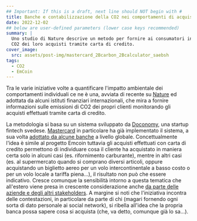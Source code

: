 ```yaml
---
## Important: If this is a draft, next line should NOT begin with #
title: Banche e contabilizzazione della CO2 nei comportamenti di acquisto dei clienti
date: 2022-12-02
## below are user-defined parameters (lower case keys recommended)
summary: |
  Uno studio di Nature descrive un metodo per fornire ai consumatori informazioni sulla 
  CO2 dei loro acquisti tramite carta di credito.
cover_image:
  src: assets/post-img/mastercard_2Bcarbon_2Bcalculator_saebsh
tags:
  - CO2
  - EmCoin
---
```


Tra le varie iniziative volte a quantificare l'impatto ambientale dei
comportamenti individuali ce ne è una, avviata di recente su
[Nature](https://www.nature.com/articles/s41893-021-00756-w) ed adottata
da alcuni istituti finanziari internazionali, che mira a fornire
informazioni sulle emissioni di CO2 dei propri clienti monitorando gli
acquisti effettuati tramite carta di credito. 

La metodologia si basa su
un sistema sviluppato da [Doconomy](https://doconomy.com/), una startup
fintech svedese.
[Mastercard](https://developer.mastercard.com/product/doconomy-aland-index/)
in particolare ha già implementato il sistema, a sua volta [adottato da
alcune
banche](https://www.nicolaporro.it/atlanticoquotidiano/quotidiano/economia/una-carta-di-credito-per-monitorare-le-nostre-emissioni-personali-di-co2/)
a livello globale. Concettualmente l'idea è simile al progetto Emcoin
tuttavia gli acquisti effettuati con carta di credito permettono di
individuare cosa il cliente ha acquistato in maniera certa solo in
alcuni casi (es. rifornimento carburante), mentre in altri casi (es. al
supermercato quando si comprano diversi articoli, oppure acquistando un
biglietto aereo per un volo intercontinentale a basso costo o per un
volo locale a tariffa piena...), il risultato non può che essere
indicativo. Cresce comunque la sensibilità intorno a questa tematica che
all'estero viene presa in crescente considerazione anche [da parte delle
aziende e degli altri
stakeholders](https://www.milanofinanza.it/news/quanta-co2-produce-un-litro-di-coca-cola-202108121527511353).
A margine si noti che l'iniziativa incontra delle contestazioni, in
particolare da parte di chi (magari fornendo ogni sorta di dato
personale ai social network), si ribella all'idea che la propria banca
possa sapere cosa si acquista (che, va detto, comunque già lo sa...).

<!--
  created 2022-12-02 12:51:06.791664 +0100 CET m=+0.138913792
-->